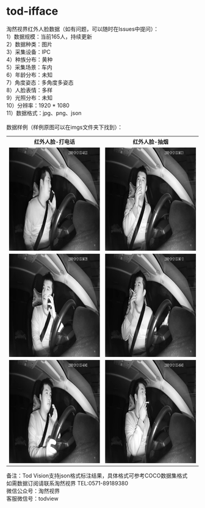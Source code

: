 # tod-ifface
淘然视界红外人脸数据（如有问题，可以随时在Issues中提问）：<br>
1）数据规模：当前165人，持续更新<br>
2）数据种类：图片<br>
3）采集设备：IPC<br>
4）种族分布：黄种<br>
5）采集场景：车内<br>
6）年龄分布：未知<br>
7）角度姿态：多角度多姿态<br>
8）人脸表情：多样<br>
9）光照分布：未知<br>
10）分辨率：1920 * 1080<br>
11）数据格式：jpg、png、json<br>
<br>数据样例（样例原图可以在imgs文件夹下找到）：<br>
<table>
  <tr>
    <th>红外人脸-打电话</th>
    <th>红外人脸-抽烟</th>
  </tr>
  <tr>
    <td> <img src="https://github.com/tubceanhlj/tod-ifface/blob/master/imgs/1.jpg" width="480" height="270" /> </td>
    <td> <img src="https://github.com/tubceanhlj/tod-ifface/blob/master/imgs/11.jpg" width="480" height="270" /> </td>
  </tr>
  <tr>
    <td> <img src="https://github.com/tubceanhlj/tod-ifface/blob/master/imgs/2.jpg" width="480" height="270" /> </td>
    <td> <img src="https://github.com/tubceanhlj/tod-ifface/blob/master/imgs/12.jpg" width="480" height="270" /> </td>
  </tr>
  <tr>
    <td> <img src="https://github.com/tubceanhlj/tod-ifface/blob/master/imgs/3.jpg" width="480" height="270" /> </td>
    <td> <img src="https://github.com/tubceanhlj/tod-ifface/blob/master/imgs/14.jpg" width="480" height="270" /> </td>
  </tr>      
</table>
      
备注：Tod Vision支持json格式标注结果，具体格式可参考COCO数据集格式<br> 
如需数据订阅请联系淘然视界 TEL:0571-89189380<br> 
微信公众号：淘然视界<br> 
客服微信号：todview<br> 
      
